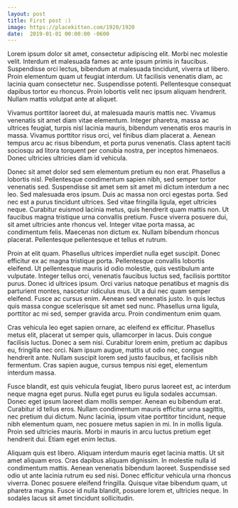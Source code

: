 ```yaml
---
layout: post
title: First post :)
image: https://placekitten.com/1920/1920
date:  2019-01-01 00:00:00 -0600
---
```

Lorem ipsum dolor sit amet, consectetur adipiscing elit. Morbi nec molestie velit. Interdum et malesuada fames ac ante ipsum primis in faucibus. Suspendisse orci lectus, bibendum at malesuada tincidunt, viverra ut libero. Proin elementum quam ut feugiat interdum. Ut facilisis venenatis diam, ac lacinia quam consectetur nec. Suspendisse potenti. Pellentesque consequat dapibus tortor eu rhoncus. Proin lobortis velit nec ipsum aliquam hendrerit. Nullam mattis volutpat ante at aliquet.

Vivamus porttitor laoreet dui, at malesuada mauris mattis nec. Vivamus venenatis sit amet diam vitae elementum. Integer pharetra, massa ac ultrices feugiat, turpis nisl lacinia mauris, bibendum venenatis eros mauris in massa. Vivamus porttitor risus orci, vel finibus diam placerat a. Aenean tempus arcu ac risus bibendum, et porta purus venenatis. Class aptent taciti sociosqu ad litora torquent per conubia nostra, per inceptos himenaeos. Donec ultricies ultricies diam id vehicula.

Donec sit amet dolor sed sem elementum pretium eu non erat. Phasellus a lobortis nisl. Pellentesque condimentum sapien nibh, sed semper tortor venenatis sed. Suspendisse sit amet sem sit amet mi dictum interdum a nec leo. Sed malesuada eros ipsum. Duis ac massa non orci egestas porta. Sed nec est a purus tincidunt ultrices. Sed vitae fringilla ligula, eget ultricies neque. Curabitur euismod lacinia metus, quis hendrerit quam mattis non. Ut faucibus magna tristique urna convallis pretium. Fusce viverra posuere dui, sit amet ultricies ante rhoncus vel. Integer vitae porta massa, ac condimentum felis. Maecenas non dictum ex. Nullam bibendum rhoncus placerat. Pellentesque pellentesque et tellus et rutrum. 

Proin at elit quam. Phasellus ultrices imperdiet nulla eget suscipit. Donec efficitur ex ac magna tristique porta. Pellentesque convallis lobortis eleifend. Ut pellentesque mauris id odio molestie, quis vestibulum ante vulputate. Integer tellus orci, venenatis faucibus luctus sed, facilisis porttitor purus. Donec id ultrices ipsum. Orci varius natoque penatibus et magnis dis parturient montes, nascetur ridiculus mus. Ut a dui nec quam semper eleifend. Fusce ac cursus enim. Aenean sed venenatis justo. In quis lectus quis massa congue scelerisque sit amet sed nunc. Phasellus urna ligula, porttitor ac mi sed, semper gravida arcu. Proin condimentum enim quam.

Cras vehicula leo eget sapien ornare, ac eleifend ex efficitur. Phasellus metus elit, placerat ut semper quis, ullamcorper in lacus. Duis congue facilisis luctus. Donec a sem nisi. Curabitur lorem enim, pretium ac dapibus eu, fringilla nec orci. Nam ipsum augue, mattis ut odio nec, congue hendrerit ante. Nullam suscipit lorem sed justo faucibus, et facilisis nibh fermentum. Cras sapien augue, cursus tempus nisi eget, elementum interdum massa.

Fusce blandit, est quis vehicula feugiat, libero purus laoreet est, ac interdum neque magna eget purus. Nulla eget purus eu ligula sodales accumsan. Donec eget ipsum laoreet diam mollis semper. Aenean eu bibendum erat. Curabitur id tellus eros. Nullam condimentum mauris efficitur urna sagittis, nec pretium dui dictum. Nunc lacinia, ipsum vitae porttitor tincidunt, neque nibh elementum quam, nec posuere metus sapien in mi. In in mollis ligula. Proin sed ultricies mauris. Morbi in mauris in arcu luctus pretium eget hendrerit dui. Etiam eget enim lectus.

Aliquam quis est libero. Aliquam interdum mauris eget lacinia mattis. Ut sit amet aliquam eros. Cras dapibus aliquam dignissim. In molestie nulla id condimentum mattis. Aenean venenatis bibendum laoreet. Suspendisse sed odio ut ante lacinia rutrum eu sed nisi. Donec efficitur vehicula urna rhoncus viverra. Donec posuere eleifend fringilla. Quisque vitae bibendum quam, ut pharetra magna. Fusce id nulla blandit, posuere lorem et, ultricies neque. In sodales lacus sit amet tincidunt sollicitudin. 
